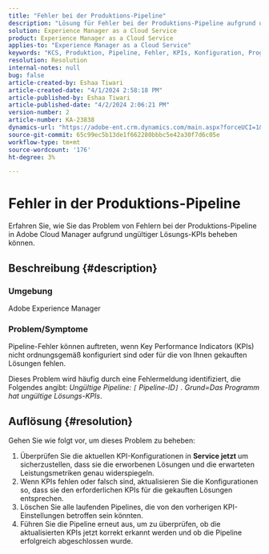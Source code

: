 ```yaml
---
title: "Fehler bei der Produktions-Pipeline"
description: "Lösung für Fehler bei der Produktions-Pipeline aufgrund ungültiger Lösungs-KPIs."
solution: Experience Manager as a Cloud Service
product: Experience Manager as a Cloud Service
applies-to: "Experience Manager as a Cloud Service"
keywords: "KCS, Produktion, Pipeline, Fehler, KPIs, Konfiguration, Programm, Lösung"
resolution: Resolution
internal-notes: null
bug: false
article-created-by: Eshaa Tiwari
article-created-date: "4/1/2024 2:58:18 PM"
article-published-by: Eshaa Tiwari
article-published-date: "4/2/2024 2:06:21 PM"
version-number: 2
article-number: KA-23838
dynamics-url: "https://adobe-ent.crm.dynamics.com/main.aspx?forceUCI=1&pagetype=entityrecord&etn=knowledgearticle&id=126cba40-38f0-ee11-904c-6045bd006793"
source-git-commit: 65c99ec5b13de1f662280bbbc5e42a30f7d6c05e
workflow-type: tm+mt
source-wordcount: '176'
ht-degree: 3%

---
```


# Fehler in der Produktions-Pipeline


Erfahren Sie, wie Sie das Problem von Fehlern bei der Produktions-Pipeline in Adobe Cloud Manager aufgrund ungültiger Lösungs-KPIs beheben können.

## Beschreibung {#description}


### Umgebung

Adobe Experience Manager

### Problem/Symptome

Pipeline-Fehler können auftreten, wenn Key Performance Indicators (KPIs) nicht ordnungsgemäß konfiguriert sind oder für die von Ihnen gekauften Lösungen fehlen.

Dieses Problem wird häufig durch eine Fehlermeldung identifiziert, die Folgendes angibt: *Ungültige Pipeline: `[` Pipeline-ID`]` . Grund=Das Programm hat ungültige Lösungs-KPIs*.


## Auflösung {#resolution}


Gehen Sie wie folgt vor, um dieses Problem zu beheben:

1. Überprüfen Sie die aktuellen KPI-Konfigurationen in <b>Service jetzt </b>um sicherzustellen, dass sie die erworbenen Lösungen und die erwarteten Leistungsmetriken genau widerspiegeln.
2. Wenn KPIs fehlen oder falsch sind, aktualisieren Sie die Konfigurationen so, dass sie den erforderlichen KPIs für die gekauften Lösungen entsprechen.
3. Löschen Sie alle laufenden Pipelines, die von den vorherigen KPI-Einstellungen betroffen sein könnten.
4. Führen Sie die Pipeline erneut aus, um zu überprüfen, ob die aktualisierten KPIs jetzt korrekt erkannt werden und ob die Pipeline erfolgreich abgeschlossen wurde.


